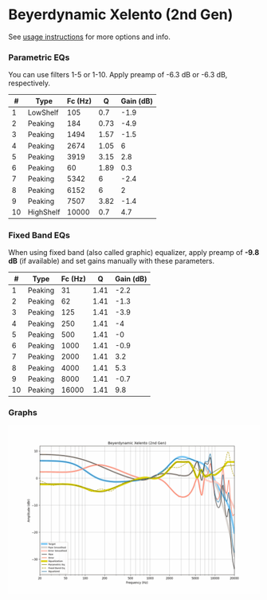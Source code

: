 # Beyerdynamic Xelento (2nd Gen)
See [usage instructions](https://github.com/jaakkopasanen/AutoEq#usage) for more options and info.

### Parametric EQs
You can use filters 1-5 or 1-10. Apply preamp of -6.3 dB or -6.3 dB, respectively.

|   # | Type      |   Fc (Hz) |    Q |   Gain (dB) |
|-----|-----------|-----------|------|-------------|
|   1 | LowShelf  |       105 | 0.7  |        -1.9 |
|   2 | Peaking   |       184 | 0.73 |        -4.9 |
|   3 | Peaking   |      1494 | 1.57 |        -1.5 |
|   4 | Peaking   |      2674 | 1.05 |         6   |
|   5 | Peaking   |      3919 | 3.15 |         2.8 |
|   6 | Peaking   |        60 | 1.89 |         0.3 |
|   7 | Peaking   |      5342 | 6    |        -2.4 |
|   8 | Peaking   |      6152 | 6    |         2   |
|   9 | Peaking   |      7507 | 3.82 |        -1.4 |
|  10 | HighShelf |     10000 | 0.7  |         4.7 |

### Fixed Band EQs
When using fixed band (also called graphic) equalizer, apply preamp of **-9.8 dB** (if available) and set gains manually with these parameters.

|   # | Type    |   Fc (Hz) |    Q |   Gain (dB) |
|-----|---------|-----------|------|-------------|
|   1 | Peaking |        31 | 1.41 |        -2.2 |
|   2 | Peaking |        62 | 1.41 |        -1.3 |
|   3 | Peaking |       125 | 1.41 |        -3.9 |
|   4 | Peaking |       250 | 1.41 |        -4   |
|   5 | Peaking |       500 | 1.41 |        -0   |
|   6 | Peaking |      1000 | 1.41 |        -0.9 |
|   7 | Peaking |      2000 | 1.41 |         3.2 |
|   8 | Peaking |      4000 | 1.41 |         5.3 |
|   9 | Peaking |      8000 | 1.41 |        -0.7 |
|  10 | Peaking |     16000 | 1.41 |         9.8 |

### Graphs
![](./Beyerdynamic%20Xelento%20(2nd%20Gen).png)
